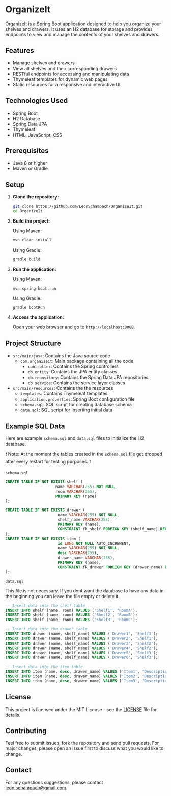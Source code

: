 # OrganizeIt

OrganizeIt is a Spring Boot application designed to help you organize your shelves and drawers. It uses an H2 database for storage and provides endpoints to view and manage the contents of your shelves and drawers.

## Features

- Manage shelves and drawers
- View all shelves and their corresponding drawers
- RESTful endpoints for accessing and manipulating data
- Thymeleaf templates for dynamic web pages
- Static resources for a responsive and interactive UI

## Technologies Used

- Spring Boot
- H2 Database
- Spring Data JPA
- Thymeleaf
- HTML, JavaScript, CSS

## Prerequisites

- Java 8 or higher
- Maven or Gradle

## Setup

1. **Clone the repository:**

   ```bash
   git clone https://github.com/LeonSchampach/OrganizeIt.git
   cd OrganizeIt
   ```

2. **Build the project:**

    Using Maven:
   ```bash
   mvn clean install
   ```

   Using Gradle:
   ```bash
   gradle build
   ```

3. **Run the application:**

    Using Maven:
   ```bash
   mvn spring-boot:run
   ```

   Using Gradle:
   ```bash
   gradle bootRun
   ```

4. **Access the application:**

    Open your web browser and go to `http://localhost:8080`.

## Project Structure

* `src/main/java`: Contains the Java source code
  * `com.organizeit`: Main package containing all the code
    * `controller`: Contains the Spring controllers
    * `db.entity`: Contains the JPA entity classes
    * `db.repository`: Contains the Spring Data JPA repositories
    * `db.service`: Contains the service layer classes
* `src/main/resources`: Contains the the resources
  * `templates`: Contains Thymeleaf templates
  * `application.properties`: Spring Boot configuration file
  * `schema.sql`: SQL script for creating database schema
  * `data.sql`: SQL script for inserting initial data

 ## Example SQL Data
 
 Here are example `schema.sql` and `data.sql` files to initialize the H2 database.
 
 ❗ Note: At the moment the tables created in the `schema.sql` file get dropped after every restart for testing purposes. ❗

 `schema.sql`
 ```sql
CREATE TABLE IF NOT EXISTS shelf (
                       name VARCHAR(255) NOT NULL,
                       room VARCHAR(255),
                       PRIMARY KEY (name)
);

CREATE TABLE IF NOT EXISTS drawer (
                        name VARCHAR(255) NOT NULL,
                        shelf_name VARCHAR(255),
                        PRIMARY KEY (name),
                        CONSTRAINT fk_shelf FOREIGN KEY (shelf_name) REFERENCES shelf(name)
);
CREATE TABLE IF NOT EXISTS item (
                        id LONG NOT NULL AUTO_INCREMENT,
                        name VARCHAR(255) NOT NULL,
                        desc VARCHAR(255),
                        drawer_name VARCHAR(255),
                        PRIMARY KEY (name),
                        CONSTRAINT fk_drawer FOREIGN KEY (drawer_name) REFERENCES drawer(name)
);
```

`data.sql`

This file is not necessary. If you dont want the database to have any data in the beginning you can leave the file empty or delete it.
 ```sql
-- Insert data into the shelf table
INSERT INTO shelf (name, room) VALUES ('Shelf1', 'RoomA');
INSERT INTO shelf (name, room) VALUES ('Shelf2', 'RoomB');
INSERT INTO shelf (name, room) VALUES ('Shelf3', 'RoomC');

-- Insert data into the drawer table
INSERT INTO drawer (name, shelf_name) VALUES ('Drawer1', 'Shelf1');
INSERT INTO drawer (name, shelf_name) VALUES ('Drawer2', 'Shelf1');
INSERT INTO drawer (name, shelf_name) VALUES ('Drawer3', 'Shelf2');
INSERT INTO drawer (name, shelf_name) VALUES ('Drawer4', 'Shelf2');
INSERT INTO drawer (name, shelf_name) VALUES ('Drawer5', 'Shelf3');
INSERT INTO drawer (name, shelf_name) VALUES ('Drawer6', 'Shelf3');

-- Insert data into the item table
INSERT INTO item (name, desc, drawer_name) VALUES ('Item1', 'Description1', 'Drawer1');
INSERT INTO item (name, desc, drawer_name) VALUES ('Item2', 'Description2', 'Drawer2');
INSERT INTO item (name, desc, drawer_name) VALUES ('Item3', 'Description3', 'Drawer3');
```

## License

This project is licensed under the MIT License - see the [LICENSE](LICENSE) file for details.

## Contributing

Feel free to submit issues, fork the repository and send pull requests. For major changes, please open an issue first to discuss what you would like to change.

## Contact

For any questions suggestions, please contact leon.schampach@gmail.com.
